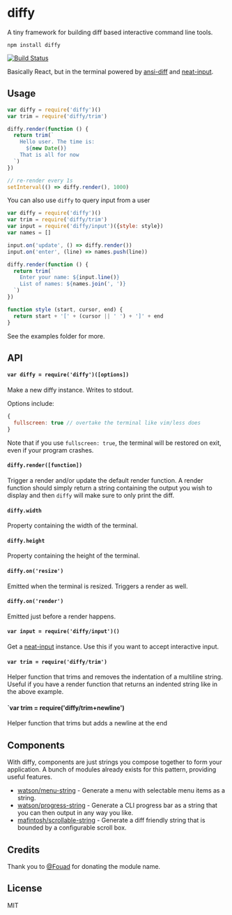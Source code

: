 # diffy

A tiny framework for building diff based interactive command line tools.

```
npm install diffy
```

[![Build Status](https://travis-ci.org/mafintosh/diffy.svg?branch=master)](https://travis-ci.org/mafintosh/diffy)

Basically React, but in the terminal powered by [ansi-diff](https://github.com/mafintosh/ansi-diff) and [neat-input](https://github.com/mafintosh/neat-input).

## Usage

``` js
var diffy = require('diffy')()
var trim = require('diffy/trim')

diffy.render(function () {
  return trim(`
    Hello user. The time is:
      ${new Date()}
    That is all for now
  `)
})

// re-render every 1s
setInterval(() => diffy.render(), 1000)
```

You can also use `diffy` to query input from a user

``` js
var diffy = require('diffy')()
var trim = require('diffy/trim')
var input = require('diffy/input')({style: style})
var names = []

input.on('update', () => diffy.render())
input.on('enter', (line) => names.push(line))

diffy.render(function () {
  return trim(`
    Enter your name: ${input.line()}
    List of names: ${names.join(', ')}
  `)
})

function style (start, cursor, end) {
  return start + '[' + (cursor || ' ') + ']' + end
}
```

See the examples folder for more.

## API

#### `var diffy = require('diffy')([options])`

Make a new diffy instance. Writes to stdout.

Options include:

``` js
{
  fullscreen: true // overtake the terminal like vim/less does
}
```

Note that if you use `fullscreen: true`, the terminal will be restored
on exit, even if your program crashes.

#### `diffy.render([function])`

Trigger a render and/or update the default render
function. A render function should simply return a string
containing the output you wish to display and then `diffy` will make sure to only print the diff.

#### `diffy.width`

Property containing the width of the terminal.

#### `diffy.height`

Property containing the height of the terminal.

#### `diffy.on('resize')`

Emitted when the terminal is resized. Triggers a render as well.

#### `diffy.on('render')`

Emitted just before a render happens.

#### `var input = require('diffy/input')()`

Get a [neat-input](https://github.com/mafintosh/neat-input) instance. Use this if you want to accept interactive input.

#### `var trim = require('diffy/trim')`

Helper function that trims and removes the indentation of a multiline string. Useful if you have a render function that returns an indented string like in the above example.

#### `var trim = require('diffy/trim+newline')

Helper function that trims but adds a newline at the end

## Components

With diffy, components are just strings you compose together to form your application.
A bunch of modules already exists for this pattern, providing useful features.

* [watson/menu-string](https://github.com/watson/menu-string) - Generate a menu with selectable menu items as a string.
* [watson/progress-string](https://github.com/watson/progress-string) - Generate a CLI progress bar as a string that you can then output in any way you like.
* [mafintosh/scrollable-string](https://github.com/mafintosh/scrollable-string) - Generate a diff friendly string that is bounded by a configurable scroll box.

## Credits

Thank you to [@Fouad](https://github.com/Fouad) for donating the module name.

## License

MIT
